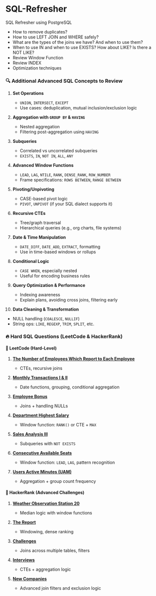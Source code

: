 # SQL-Refresher
SQL Refresher using PostgreSQL
- How to remove duplicates?
- How to use LEFT JOIN and WHERE safely?
- What are the types of the joins we have? And when to use them?
- When to use IN and when to use EXISTS? How about LIKE? Is there a NOT LIKE?
- Review Window Function
- Review INDEX
- Optimization techniques

### 🔍 Additional Advanced SQL Concepts to Review

1. **Set Operations**

   * `UNION`, `INTERSECT`, `EXCEPT`
   * Use cases: deduplication, mutual inclusion/exclusion logic

2. **Aggregation with `GROUP BY` & `HAVING`**

   * Nested aggregation
   * Filtering post-aggregation using `HAVING`

3. **Subqueries**

   * Correlated vs uncorrelated subqueries
   * `EXISTS`, `IN`, `NOT IN`, `ALL`, `ANY`

4. **Advanced Window Functions**

   * `LEAD`, `LAG`, `NTILE`, `RANK`, `DENSE_RANK`, `ROW_NUMBER`
   * Frame specifications: `ROWS BETWEEN`, `RANGE BETWEEN`

5. **Pivoting/Unpivoting**

   * CASE-based pivot logic
   * `PIVOT`, `UNPIVOT` (if your SQL dialect supports it)

6. **Recursive CTEs**

   * Tree/graph traversal
   * Hierarchical queries (e.g., org charts, file systems)

7. **Date & Time Manipulation**

   * `DATE_DIFF`, `DATE_ADD`, `EXTRACT`, formatting
   * Use in time-based windows or rollups

8. **Conditional Logic**

   * `CASE WHEN`, especially nested
   * Useful for encoding business rules

9. **Query Optimization & Performance**

   * Indexing awareness
   * Explain plans, avoiding cross joins, filtering early

10. **Data Cleaning & Transformation**

* NULL handling (`COALESCE`, `NULLIF`)
* String ops: `LIKE`, `REGEXP`, `TRIM`, `SPLIT`, etc.


### 🔥 Hard SQL Questions (LeetCode & HackerRank)

#### 📘 LeetCode (Hard-Level)

1. **[The Number of Employees Which Report to Each Employee](https://leetcode.com/problems/the-number-of-employees-which-report-to-each-employee/)**

   * CTEs, recursive joins

2. **[Monthly Transactions I & II](https://leetcode.com/problems/monthly-transactions-i/)**

   * Date functions, grouping, conditional aggregation

3. **[Employee Bonus](https://leetcode.com/problems/employee-bonus/)**

   * Joins + handling NULLs

4. **[Department Highest Salary](https://leetcode.com/problems/department-highest-salary/)**

   * Window function: `RANK()` or CTE + `MAX`

5. **[Sales Analysis III](https://leetcode.com/problems/sales-analysis-iii/)**

   * Subqueries with `NOT EXISTS`

6. **[Consecutive Available Seats](https://leetcode.com/problems/consecutive-available-seats/)**

   * Window function: `LEAD`, `LAG`, pattern recognition

7. **[Users Active Minutes (UAM)](https://leetcode.com/problems/users-active-minutes/)**

   * Aggregation + group count frequency

#### 🧠 HackerRank (Advanced Challenges)

1. **[Weather Observation Station 20](https://www.hackerrank.com/challenges/weather-observation-station-20/problem)**

   * Median logic with window functions

2. **[The Report](https://www.hackerrank.com/challenges/the-report/problem)**

   * Windowing, dense ranking

3. **[Challenges](https://www.hackerrank.com/challenges/challenges/problem)**

   * Joins across multiple tables, filters

4. **[Interviews](https://www.hackerrank.com/challenges/interviews/problem)**

   * CTEs + aggregation logic

5. **[New Companies](https://www.hackerrank.com/challenges/the-company/problem)**

   * Advanced join filters and exclusion logic
